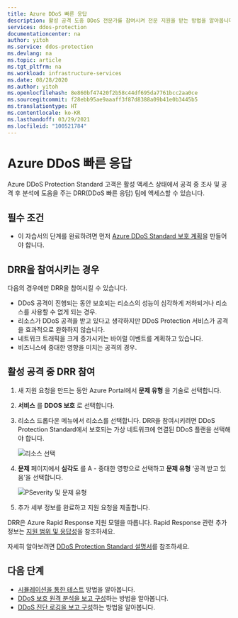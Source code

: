 ```yaml
---
title: Azure DDoS 빠른 응답
description: 활성 공격 도중 DDoS 전문가를 참여시켜 전문 지원을 받는 방법을 알아봅니다.
services: ddos-protection
documentationcenter: na
author: yitoh
ms.service: ddos-protection
ms.devlang: na
ms.topic: article
ms.tgt_pltfrm: na
ms.workload: infrastructure-services
ms.date: 08/28/2020
ms.author: yitoh
ms.openlocfilehash: 8e860bf47420f2b58c44df695da7761bcc2aa0ce
ms.sourcegitcommit: f28ebb95ae9aaaff3f87d8388a09b41e0b3445b5
ms.translationtype: HT
ms.contentlocale: ko-KR
ms.lasthandoff: 03/29/2021
ms.locfileid: "100521784"
---
```

# <a name="azure-ddos-rapid-response"></a>Azure DDoS 빠른 응답

Azure DDoS Protection Standard 고객은 활성 액세스 상태에서 공격 중 조사 및 공격 후 분석에 도움을 주는 DRR(DDoS 빠른 응답) 팀에 액세스할 수 있습니다.

## <a name="prerequisites"></a>필수 조건

- 이 자습서의 단계를 완료하려면 먼저 [Azure DDoS Standard 보호 계획](manage-ddos-protection.md)을 만들어야 합니다.

## <a name="when-to-engage-drr"></a>DRR을 참여시키는 경우

다음의 경우에만 DRR을 참여시킬 수 있습니다. 

- DDoS 공격이 진행되는 동안 보호되는 리소스의 성능이 심각하게 저하되거나 리소스를 사용할 수 없게 되는 경우. 
- 리소스가 DDoS 공격을 받고 있다고 생각하지만 DDoS Protection 서비스가 공격을 효과적으로 완화하지 않습니다.
- 네트워크 트래픽을 크게 증가시키는 바이럴 이벤트를 계획하고 있습니다.
- 비즈니스에 중대한 영향을 미치는 공격의 경우.

## <a name="engage-drr-during-an-active-attack"></a>활성 공격 중 DRR 참여

1. 새 지원 요청을 만드는 동안 Azure Portal에서 **문제 유형** 을 기술로 선택합니다.
2. **서비스** 를 **DDOS 보호** 로 선택합니다.
3. 리소스 드롭다운 메뉴에서 리소스를 선택합니다. DRR을 참여시키려면 DDoS Protection Standard에서 보호되는 가상 네트워크에 연결된 DDoS 플랜을 선택해야 합니다.

    ![리소스 선택](./media/ddos-rapid-response/choose-resource.png)

4. **문제** 페이지에서 **심각도** 를 A - 중대한 영향으로 선택하고 **문제 유형** ‘공격 받고 있음’을 선택합니다.

    ![PSeverity 및 문제 유형](./media/ddos-rapid-response/severity-and-problem-type.png)

5. 추가 세부 정보를 완료하고 지원 요청을 제출합니다.

DRR은 Azure Rapid Response 지원 모델을 따릅니다. Rapid Response 관련 추가 정보는 [지원 범위 및 응답성](https://azure.microsoft.com/en-us/support/plans/response/)을 참조하세요.

자세히 알아보려면 [DDoS Protection Standard 설명서](./ddos-protection-overview.md)를 참조하세요.

## <a name="next-steps"></a>다음 단계

- [시뮬레이션을 통한 테스트](test-through-simulations.md) 방법을 알아봅니다.
- [DDoS 보호 원격 분석을 보고 구성](telemetry.md)하는 방법을 알아봅니다.
- [DDoS 진단 로깅을 보고 구성](diagnostic-logging.md)하는 방법을 알아봅니다.
